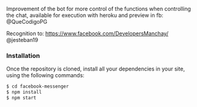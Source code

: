 Improvement of the bot for more control of the functions when controlling the chat, available for execution with heroku and preview in fb: @QueCodigoPG

Recognition to: https://www.facebook.com/DevelopersManchay/ @jesteban19

### Installation

Once the repository is cloned, install all your dependencies in your site, using the following commands:

```sh
$ cd facebook-messenger
$ npm install
$ npm start
```